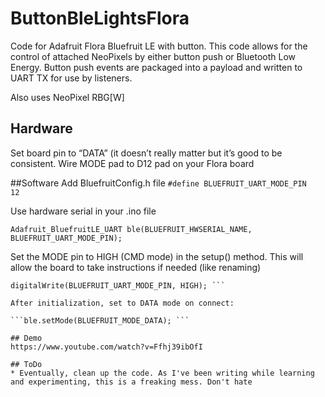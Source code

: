 # ButtonBleLightsFlora
Code for Adafruit Flora Bluefruit LE with button. This code allows for the control of attached NeoPixels by either button push or Bluetooth Low Energy. Button push events are packaged into a payload and written to UART TX for use by listeners.

Also uses NeoPixel RBG[W]

## Hardware
Set board pin to “DATA” (it doesn’t really matter but it’s good to be consistent.
Wire MODE pad to D12 pad on your Flora board

##Software
Add BluefruitConfig.h file
```#define BLUEFRUIT_UART_MODE_PIN        12 ```

Use hardware serial in your .ino file

```Adafruit_BluefruitLE_UART ble(BLUEFRUIT_HWSERIAL_NAME, BLUEFRUIT_UART_MODE_PIN); ```

Set the MODE pin to HIGH (CMD mode) in the setup() method. This will allow the board to take instructions if needed (like renaming)

```// Set Flora Bluefruit LE to CMD mode
digitalWrite(BLUEFRUIT_UART_MODE_PIN, HIGH); ```

After initialization, set to DATA mode on connect:

```ble.setMode(BLUEFRUIT_MODE_DATA); ```

## Demo
https://www.youtube.com/watch?v=Ffhj39ibOfI

## ToDo
* Eventually, clean up the code. As I've been writing while learning and experimenting, this is a freaking mess. Don't hate